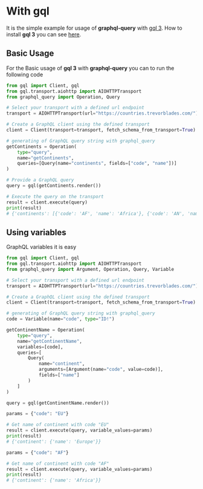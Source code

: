# With gql

It is the simple example for usage of **graphql-query** with [gql 3](https://gql.readthedocs.io/en/stable/index.html).
How to install **gql 3** you can see [here](https://gql.readthedocs.io/en/stable/intro.html#installation).

## Basic Usage

For the Basic usage of **gql 3** with **graphql-query** you can to run the following code

```python
from gql import Client, gql
from gql.transport.aiohttp import AIOHTTPTransport
from graphql_query import Operation, Query

# Select your transport with a defined url endpoint
transport = AIOHTTPTransport(url="https://countries.trevorblades.com/")

# Create a GraphQL client using the defined transport
client = Client(transport=transport, fetch_schema_from_transport=True)

# generating of GraphQL query string with graphql_query
getContinents = Operation(
    type="query",
    name="getContinents",
    queries=[Query(name="continents", fields=["code", "name"])]
)

# Provide a GraphQL query
query = gql(getContinents.render())

# Execute the query on the transport
result = client.execute(query)
print(result)
# {'continents': [{'code': 'AF', 'name': 'Africa'}, {'code': 'AN', 'name': 'Antarctica'}, {'code': 'AS', 'name': 'Asia'}, {'code': 'EU', 'name': 'Europe'}, {'code': 'NA', 'name': 'North America'}, {'code': 'OC', 'name': 'Oceania'}, {'code': 'SA', 'name': 'South America'}]}
```

## Using variables

GraphQL variables it is easy

```python
from gql import Client, gql
from gql.transport.aiohttp import AIOHTTPTransport
from graphql_query import Argument, Operation, Query, Variable

# Select your transport with a defined url endpoint
transport = AIOHTTPTransport(url="https://countries.trevorblades.com/")

# Create a GraphQL client using the defined transport
client = Client(transport=transport, fetch_schema_from_transport=True)

# generating of GraphQL query string with graphql_query
code = Variable(name="code", type="ID!")

getContinentName = Operation(
    type="query",
    name="getContinentName",
    variables=[code],
    queries=[
        Query(
            name="continent",
            arguments=[Argument(name="code", value=code)],
            fields=["name"]
        )
    ]
)

query = gql(getContinentName.render())

params = {"code": "EU"}

# Get name of continent with code "EU"
result = client.execute(query, variable_values=params)
print(result)
# {'continent': {'name': 'Europe'}}

params = {"code": "AF"}

# Get name of continent with code "AF"
result = client.execute(query, variable_values=params)
print(result)
# {'continent': {'name': 'Africa'}}
```
